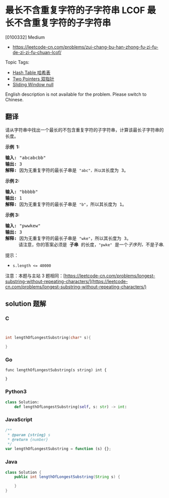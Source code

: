 # 最长不含重复字符的子字符串 LCOF 最长不含重复字符的子字符串

[0100332] Medium

- https://leetcode-cn.com/problems/zui-chang-bu-han-zhong-fu-zi-fu-de-zi-zi-fu-chuan-lcof/

Topic Tags:

- [Hash Table 哈希表](https://leetcode-cn.com/tag/hash-table/)
- [Two Pointers 双指针](https://leetcode-cn.com/tag/two-pointers/)
- [Sliding Window null](https://leetcode-cn.com/tag/sliding-window/)

English description is not available for the problem. Please switch to Chinese.

## 翻译

请从字符串中找出一个最长的不包含重复字符的子字符串，计算该最长子字符串的长度。

**示例  1:**

<pre><strong>输入: </strong>"abcabcbb"
<strong>输出: </strong>3 
<strong>解释:</strong> 因为无重复字符的最长子串是 <code>"abc"，所以其</code>长度为 3。
</pre>

**示例 2:**

<pre><strong>输入: </strong>"bbbbb"
<strong>输出: </strong>1
<strong>解释: </strong>因为无重复字符的最长子串是 <code>"b"</code>，所以其长度为 1。
</pre>

**示例 3:**

<pre><strong>输入: </strong>"pwwkew"
<strong>输出: </strong>3
<strong>解释: </strong>因为无重复字符的最长子串是&nbsp;<code>"wke"</code>，所以其长度为 3。
&nbsp;    请注意，你的答案必须是 <strong>子串 </strong>的长度，<code>"pwke"</code>&nbsp;是一个<em>子序列，</em>不是子串。
</pre>

提示：

- `s.length <= 40000`

注意：本题与主站 3 题相同：[https://leetcode-cn.com/problems/longest-substring-without-repeating-characters/](https://leetcode-cn.com/problems/longest-substring-without-repeating-characters/)

## solution 题解

### C

```c


int lengthOfLongestSubstring(char* s){

}


```

### Go

```golang
func lengthOfLongestSubstring(s string) int {

}
```

### Python3

```python
class Solution:
    def lengthOfLongestSubstring(self, s: str) -> int:
```

### JavaScript

```javascript
/**
 * @param {string} s
 * @return {number}
 */
var lengthOfLongestSubstring = function (s) {};
```

### Java

```java
class Solution {
    public int lengthOfLongestSubstring(String s) {

    }
}
```
